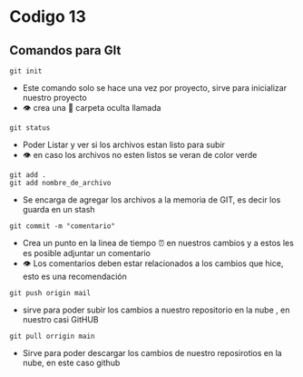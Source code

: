 # Codigo 13

## Comandos para GIt

```
git init
```
- Este comando solo se hace una vez por proyecto, sirve para inicializar nuestro proyecto
- 👁️ crea una  :file_folder: carpeta oculta llamada 
```
git status
```
- Poder Listar y ver si los archivos estan listo para subir
- :eye: en caso los archivos no esten listos se veran de color verde

```
git add .
git add nombre_de_archivo
```
- Se encarga de agregar los archivos a la memoria de GIT, es decir los guarda en un stash

```
git commit -m "comentario"
```
- Crea un punto en la linea de tiempo ⏰ en nuestros cambios y a estos les es posible adjuntar un comentario
- :eye: Los comentarios deben estar relacionados a los cambios que hice, esto es una recomendación

```
git push origin mail
```
- sirve para poder subir los cambios a nuestro repositorio en la nube , en nuestro casi GitHUB

```
git pull orrigin main
```
- Sirve para poder descargar los cambios de nuestro reposirotios en la nube, en este caso github